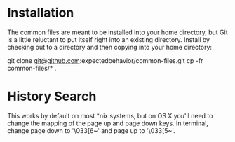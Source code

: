 # Installation

The common files are meant to be installed into your home directory, but Git is a little reluctant to put itself right
into an existing directory. Install by checking out to a directory and then copying into your home directory:

git clone git@github.com:expectedbehavior/common-files.git
cp -fr common-files/* .

# History Search

This works by default on most *nix systems, but on OS X you'll need to change the mapping of the page up and page down
keys. In terminal, change page down to '\033[6~' and page up to '\033[5~'.
